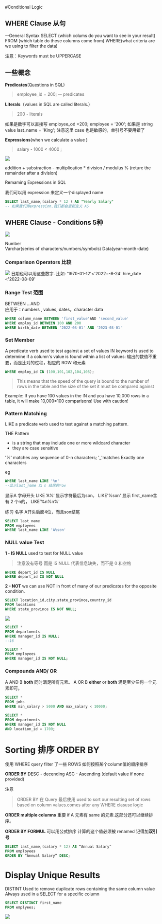
#Conditional Logic

## WHERE Clause 从句

--General Syntax
SELECT (which colums do you want to see in your result)
FROM (which table do these columns come from) 
WHERE(what criteria are we using to filter the data)

注意：Keywords must be UPPERCASE

## 一些概念 
**Predicates**(Questions in SQL)
> employee_id = 200; -- predicates

**Literals**（values in SQL are called literals.）
>200 - literals

如果是数字可以直接写
employee_od =200; employee = '200';
如果是 string value
last_name = 'King';
注意这里 case 也是敏感的，单引号不要用错了


**Expressions**(when we calculate a value )
>salary - 1000 < 4000 ;

![](images/2022-09-11-16-52-31.png)

addition +
substraction -
multiplication *
division /
modulus % (reture the remainder after a division)

Remaming Expressions in SQL

我们可以用 expression 来定义一个displayed name
```sql 
SELECT last_name,(salary * 12 ) AS "Yearly Salary" 
-- 如果我们用expression,我们都会重新定义 AS
```

## WHERE Clause - Conditions 5种
![](images/2022-09-11-16-58-08.png)

Number  
Varchar(series of characters/numbers/symbols)
Data(year-month-date)

### Comparison Operators 比较

![](images/2022-09-11-17-01-30.png)
日期也可以用这些数字.
比如:
'1970-01-12'<'2022=-8-24'
hire_date <'2022-08-09'

###  Range Test 范围
BETWEEN ...AND  
应用于：numbers , values, dates，character data

```SQL
WHERE column_name BETWEEN 'first_value'AND 'second_value'
WHERE employ_id BETWEEN 100 AND 200
WHERE birth_date BETWEEN '2022-03-01' AND '2023-03-01'
```


### Set Member 
A predicate verb used to test against a set of values
IN keyword is used to determine if a column's value is found within a list of values:
输出的数值不重要，而是比对的过程，相应的 ROW 和元素
```sql
WHERE employ_id IN (100,101,102,104,105);
```
> This means that the speed of the query is bound to the number of rows in the table and the size of the set it must be
compared against

Example: If you have 100 values in the IN and you have
10,000 rows in a table, it will make 10,000*100 comparisons!
Use with caution!

### Pattern Matching 

LIKE 
a predicate verb used to test against a matching pattern.

THE Pattern
- is a string that may include one or more wildcard character
- they are case sensitive 

'%' matches any sequence of 0-n characters;
'_'matches Exactly one characters

eg
```sql
WHERE last_name LIKE '%n'
--显示last_name 以 n 结尾的row
```
显示A 字母开头 LIKE ’A%‘
显示字符最后为son， LIKE'%son'
显示 first_name含有 2 个n的， LIKE’%n%n%'

练习 名字 A开头后面4位，而且son结尾
```sql
SELECT last_name
FROM employees
WHERE last_name LIKE 'A%son'
```

### NULL value Test 

**1 - IS NULL** 
used to test for NULL value

>注意没有等号 而是 IS
NULL 代表信息缺失，而不是 0 和空格

```sql
WHERE depart_id IS NULL
WHERE depart_id IS NOT NULL
```
**2 - NOT**
we can use NOT in front of many of our predicates for the opposite condition.

```sql
SELECT location_id,city,state_province,country_id
FROM locations
WHERE state_province IS NOT NULL;
```
![](images/2022-09-09-14-55-56.png)

```sql
SELECT *
FROM departments
WHERE manager_id IS NULL; 
--16

SELECT *
FROM employees
WHERE manager_id IS NOT NULL;
```

### Compounds AND/ OR

A AND B **both**    同时满足所有元素。
A OR B  **either** or **both** 满足至少任何一个元素即可。


```sql
SELECT *
FROM jobs
WHERE min_salary > 5000 AND max_salary < 10000;
```

```sql
SELECT * 
FROM departments
WHERE manager_id IS NOT NULL
AND location_id = 1700;
```



# Sorting 排序 ORDER BY

使用 WHERE query fliter 了一些 ROWS
如何按照某个column值的顺序排序


**ORDER BY**
DESC - decending
ASC - Ascending (default value if none provided)

注意
> ORDER BY 在 Query 最后使用
> used to sort our resulting set of rows based on column values.comes after any WHERE clasuse logic

**ORDER multiple columns** 重要
if A 元素有 same 的元素.这部分还可以继续排序。

**ORDER BY FORMUL**
可以用公式排序
计算的这个值必须被 renamed 
记得加**双引号**

```sql
SELECT last_name,(salary * 12) AS “Annual Salary”
FROM employees
ORDER BY “Annual Salary” DESC;
```

# Display Unique Results
DISTINT 
Used to remove duplicate rows containing the same column value
Always used in a SELECT for a specific column

```sql
SELECT DISTINCT first_name
FROM emplyees;
```

![](images/2022-09-11-20-19-40.png)

















